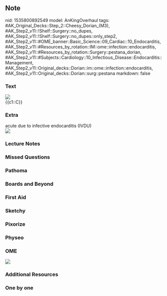 ## Note
nid: 1535800892549
model: AnKingOverhaul
tags: #AK_Original_Decks::Step_2::Cheesy_Dorian_(M3), #AK_Step2_v11::!Shelf::Surgery::no_dupes, #AK_Step2_v11::!Shelf::Surgery::no_dupes::only_step2, #AK_Step2_v11::#OME_banner::Basic_Science::09_Cardiac::10_Endocarditis, #AK_Step2_v11::#Resources_by_rotation::IM::ome::infection::endocarditis, #AK_Step2_v11::#Resources_by_rotation::Surgery::pestana_dorian, #AK_Step2_v11::#Subjects::Cardiology::10_Infectious_Disease::Endocarditis::Management, #AK_Step2_v11::Original_decks::Dorian::im::ome::infection::endocarditis, #AK_Step2_v11::Original_decks::Dorian::surg::pestana
markdown: false

### Text
<img src="paste-3730234931150849.jpg" class="resizer">
<div>
  {{c1::C}}
</div>

### Extra
<div>
  acute due to infective endocarditis (IVDU)
</div><img src="paste-3730222046248961.jpg">

### Lecture Notes


### Missed Questions


### Pathoma


### Boards and Beyond


### First Aid


### Sketchy


### Pixorize


### Physeo


### OME
<div class="ome-widget">
  <a href=
  "https://onlinemeded.org/spa/cardiac/endocarditis/acquire?ref=anki">
  <img src="_OME_AnkiFlashcards_Lesson_5.png"></a>
</div>

### Additional Resources


### One by one

